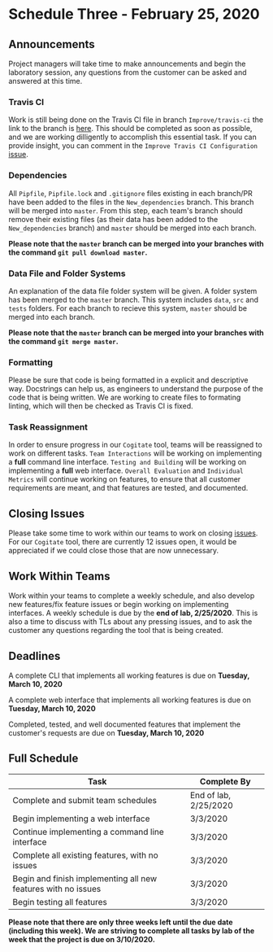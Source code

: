 # Schedule Three - February 25, 2020

## Announcements

Project managers will take time to make announcements and begin the laboratory session, any questions from the customer can be asked and answered at this time.

### Travis CI

Work is still being done on the Travis CI file in branch `Improve/travis-ci` the link to the branch is [here](https://github.com/GatorCogitate/cogitate_tool/tree/Improve/travis-ci). This should be completed as soon as possible, and we are working dilligently to accomplish this essential task. If you can provide insight, you can comment in the `Improve Travis CI Configuration` [issue](https://github.com/GatorCogitate/cogitate_tool/issues/30).

### Dependencies

All `Pipfile`, `Pipfile.lock` and `.gitignore` files existing in each branch/PR have been added to the files in the `New_dependencies` branch. This branch will be merged into `master`. From this step, each team's branch should remove their existing files (as their data has been added to the `New_dependencies` branch) and `master` should be merged into each branch.

**Please note that the `master` branch can be merged into your branches with the command `git pull download master`.**

### Data File and Folder Systems

An explanation of the data file folder system will be given. A folder system has been merged to the `master` branch. This system includes `data`, `src` and `tests` folders. For each branch to recieve this system, `master` should be merged into each branch.

**Please note that the `master` branch can be merged into your branches with the command `git merge master`.**

### Formatting

Please be sure that code is being formatted in a explicit and descriptive way. Docstrings can help us, as engineers to understand the purpose of the code that is being written. We are working to create files to formating linting, which will then be checked as Travis CI is fixed.

### Task Reassignment

In order to ensure progress in our `Cogitate` tool, teams will be reassigned to work on different tasks. `Team Interactions` will be working on implementing a **full** command line interface. `Testing and Building` will be working on implementing a **full** web interface. `Overall Evaluation` and `Individual Metrics` will continue working on features, to ensure that all customer requirements are meant, and that features are tested, and documented.

## Closing Issues

Please take some time to work within our teams to work on closing [issues](https://github.com/GatorCogitate/cogitate_tool/issues). For our `Cogitate` tool, there are currently 12 issues open, it would be appreciated if we could close those that are now unnecessary.

## Work Within Teams

Work within your teams to complete a weekly schedule, and also develop new features/fix feature issues or begin working on implementing interfaces. A weekly schedule is due by the **end of lab, 2/25/2020**. This is also a time to discuss with TLs about any pressing issues, and to ask the customer any questions regarding the tool that is being created.

## Deadlines

A complete CLI that implements all working features is due on **Tuesday, March 10, 2020**

A complete web interface that implements all working features is due on **Tuesday, March 10, 2020**

Completed, tested, and well documented  features that implement the customer's requests are due on **Tuesday, March 10, 2020**

## Full Schedule

Task | Complete By
---- | -----------
Complete and submit team schedules | End of lab, 2/25/2020
Begin implementing a web interface | 3/3/2020
Continue implementing a command line interface | 3/3/2020
Complete all existing features, with no issues | 3/3/2020
Begin and finish implementing all new features with no issues | 3/3/2020
Begin testing all features | 3/3/2020

**Please note that there are only three weeks left until the due date (including this week). We are striving to complete all tasks by lab of the week that the project is due on 3/10/2020.**